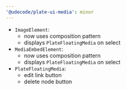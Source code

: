 ```yaml
---
'@udecode/plate-ui-media': minor
---
```


- `ImageElement`:
  - now uses composition pattern
  - displays `PlateFloatingMedia` on select
- `MediaEmbedElement`:
  - now uses composition pattern
  - displays `PlateFloatingMedia` on select
- `PlateFloatingMedia`:
  - edit link button
  - delete node button